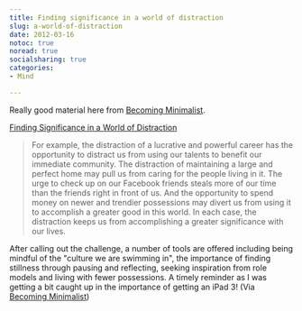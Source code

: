 ```yaml
---
title: Finding significance in a world of distraction
slug: a-world-of-distraction
date: 2012-03-16
notoc: true
noread: true
socialsharing: true
categories: 
- Mind

---
```

Really good material here from [Becoming Minimalist][becomingminimalist].

[Finding Significance in a World of Distraction][google]

> For example, the distraction of a lucrative and powerful career has the opportunity to distract us from using our talents to benefit our immediate community. The distraction of maintaining a large and perfect home may pull us from caring for the people living in it. The urge to check up on our Facebook friends steals more of our time than the friends right in front of us. And the opportunity to spend money on newer and trendier possessions may divert us from using it to accomplish a greater good in this world. In each case, the distraction keeps us from accomplishing a greater significance with our lives.

After calling out the challenge, a number of tools are offered including being mindful of the "culture we are swimming in", the importance of finding stillness through pausing and reflecting, seeking inspiration from role models and living with fewer possessions. A timely reminder as I was getting a bit caught up in&#xa0;the importance of getting an iPad 3!
(Via [Becoming Minimalist][becomingminimalist])

[becomingminimalist]: http://www.becomingminimalist.com/
[google]: http://feedproxy.google.com/~r/becomingminimalistcom/~3/hF8OBZf7gok/